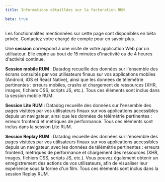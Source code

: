 ```yaml
---
title: Informations détaillées sur la facturation RUM

beta: true
---
```


<div class="alert alert-warning">
Les fonctionnalités mentionnées sur cette page sont disponibles en bêta privée. Contactez votre chargé de compte pour en savoir plus.
</div>

Une **session** correspond à une visite de votre application Web par un utilisateur. Elle expire au bout de 15 minutes d'inactivité ou de 4 heures d'activité continue.

**Session mobile RUM** : Datadog recueille des données sur l'ensemble des écrans consultés par vos utilisateurs finaux sur vos applications mobiles (Android, iOS et React Native), ainsi que les données de télémétrie pertinentes : erreurs mobiles, crashs et chargement de ressources (XHR, images, fichiers CSS, scripts JS, etc.). Tous ces éléments sont inclus dans la session mobile RUM.

**Session Lite RUM** : Datadog recueille des données sur l'ensemble des pages visitées par vos utilisateurs finaux sur vos applications accessibles depuis un navigateur, ainsi que les données de télémétrie pertinentes : erreurs frontend et métriques de performance. Tous ces éléments sont inclus dans la session Lite RUM.

**Session Replay RUM** : Datadog recueille des données sur l'ensemble des pages visitées par vos utilisateurs finaux sur vos applications accessibles depuis un navigateur, avec les données de télémétrie pertinentes : erreurs frontend, métriques de performance et chargement des ressources (XHR, images, fichiers CSS, scripts JS, etc.). Vous pouvez également obtenir un enregistrement des actions de vos utilisateurs, afin de visualiser leur expérience sous la forme d'un film. Tous ces éléments sont inclus dans la session Replay RUM.
